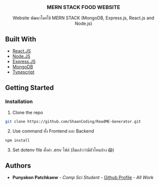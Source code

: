<br/>
<p align="center">

  <h3 align="center">MERN STACK FOOD WEBSITE</h3>

  <p align="center">
    Website พัฒนาโดยใช้ MERN STACK (MongoDB, Express.js, React.js and Node.js)
  </p>
</p>

## Built With

- [React.JS](https://react.dev/)
- [Node.JS](https://nodejs.org/en)
- [Express.JS](https://expressjs.com/)
- [MongoDB](https://www.mongodb.com/)
- [Typescript](https://www.typescriptlang.org/)

## Getting Started

### Installation

1. Clone the repo

```sh
git clone https://github.com/ShaanCoding/ReadME-Generator.git
```

2. Use command ทั้ง Frontend และ Backend
```sh
npm install
```

3. Set dotenv file ตั้งค่า .env ไฟล์ (ลืมเเล้วว่ามีตัวไหนบ้าง 😱)

## Authors

- **Punyakon Patchkaew** - _Comp Sci Student_ - [Github Profile](https://github.com/Anmewzaa) - _All Work_
